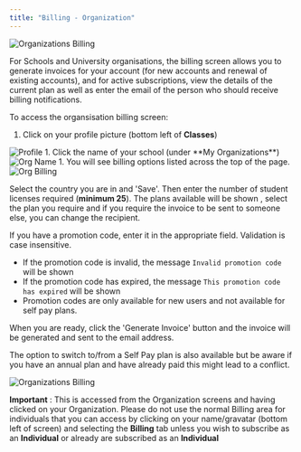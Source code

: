 ```yaml
---
title: "Billing - Organization"
---
```


<img alt="Organizations Billing" src="/img/docs/organisations_billing.png" class="simple"/>

For Schools and University organisations, the billing screen allows you to generate invoices for your account (for new accounts and renewal of existing accounts), and for active subscriptions, view the details of the current plan as well as enter the email of the person who should receive billing notifications.

To access the organsisation billing screen:

1. Click on your profile picture (bottom left of **Classes**) 
<img alt="Profile" src="/img/docs/class_administration/profilepic.png" class="simple"/>
1. Click the name of your school (under **My Organizations**)
<img alt="Org Name" src="/img/docs/class_administration/addteachers/myschoolorg.png" class="simple"/>
1. You will see billing options listed across the top of the page.
<img alt="Org Billing" src="/img/docs/class_administration/orgbilling.png" class="simple"/>

Select the country you are in and 'Save'. Then enter the number of student licenses required (**minimum 25**). The plans available will be shown , select the plan you require and if you require the invoice to be sent to someone else, you can change the recipient.

If you have a promotion code, enter it in the appropriate field. Validation is case insensitive.

- If the promotion code is invalid, the message `Invalid promotion code` will be shown
- If the promotion code has expired, the message `This promotion code has expired` will be shown
- Promotion codes are only available for new users and not available for self pay plans.

When you are ready, click the 'Generate Invoice' button and the invoice will be generated and sent to the email address.

The option to switch to/from a Self Pay plan is also available but be aware if you have an annual plan and have already paid this might lead to a conflict.


<img alt="Organizations Billing" src="/img/docs/organisations_invoicing.png" class="simple"/>


**Important** : This is accessed from the Organization screens and having clicked on your Organization. Please do not use the normal Billing area for individuals that you can access by clicking on your name/gravatar (bottom left of screen) and selecting the **Billing** tab unless you wish to subscribe as an **Individual** or already are subscribed as an **Individual**

